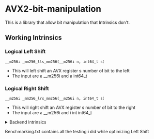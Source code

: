 # AVX2-bit-manipulation
This is a library that allow bit manipulation that Intrinsics don't.  

## Working Intrinsics
###	Logical Left Shift
```
__m256i _mm256_lls_mm256(__m256i n, int64_t s)
```

- This will left shift an AVX register s number of bit to the left
- The input are a __m256i and a int64_t


###	Logical Right Shift
```
__m256i _mm256_lrs_mm256(__m256i n, int64_t s)
```
- This will right shift an AVX register s number of bit to the right
- The input are a __m256i and i int int64_t


<details><summary>Backend Intrinsics</summary>

## Backend Intrinsics
###	Logical Left Shift
```
_mm256_lls_mm256_helper(__m256i n, int64_t s)
```
- This will left shift an AVX register s number of bit upto 64 to the left
- The input are a __m256i and a int64_t

```
_mm256_lls_64(__m256i n)
```
- This will left shift an AVX register 64 bit to the left
- The input is a __m256i
```
_mm256_lls_128(__m256i n)
```
- This will left shift an AVX register 128 bit to the left
- The input is a __m256i
```
_mm256_lls_192(__m256i n)
```
- This will left shift an AVX register 192 bit to the left
- The input is a __m256i


###	Logical Right Shift
```
_mm256_lrs_mm256_helper(__m256i n, int64_t s)
```
- This will right shift an AVX register s number of bit upto 64 to the right
- The input are a __m256i and a int64_t
```
_mm256_lrs_64(__m256i n)
```
- This will right shift an AVX register 64 bit to the right
- The input is a __m256i
```
_mm256_lrs_128(__m256i n)
```
- This will right shift an AVX register 128 bit to the right
- The input is a __m256i
```	
_mm256_lrs_192(__m256i n)
```
- This will right shift an AVX register 192 bit to the right
- The input is a __m256i
</details>

Benchmarking.txt contains all the testing i did while optimizing Left Shift